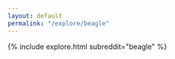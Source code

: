```yaml
---
layout: default
permalink: "/explore/beagle"
---
```


{% include explore.html subreddit="beagle" %}
